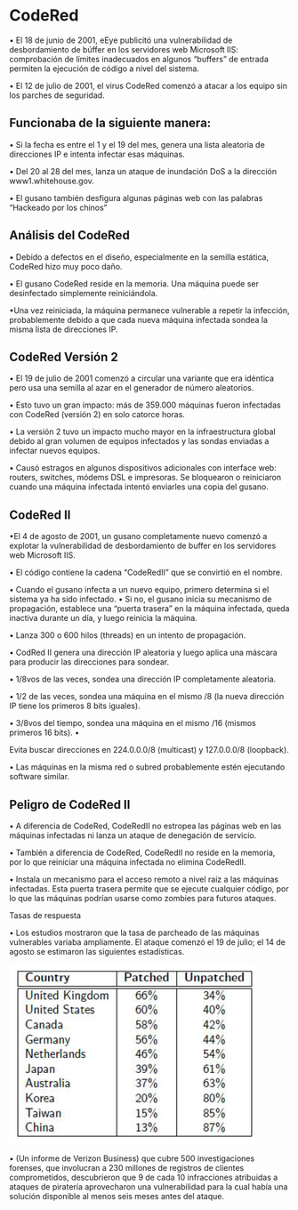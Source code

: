 # CodeRed

• El 18 de junio de 2001, eEye publicitó una vulnerabilidad de desbordamiento de búffer en los servidores web Microsoft IIS: comprobación de límites inadecuados en algunos “buffers” de entrada permiten la ejecución de código a nivel del sistema. 

• El 12 de julio de 2001, el virus CodeRed comenzó a atacar a los equipo sin los parches de seguridad. 

## Funcionaba de la siguiente manera: 

• Si la fecha es entre el 1 y el 19 del mes, genera una lista aleatoria de direcciones IP e intenta infectar esas máquinas.

• Del 20 al 28 del mes, lanza un ataque de inundación DoS a la dirección www1.whitehouse.gov.

 • El gusano también desfigura algunas páginas web con las palabras “Hackeado por los chinos”

## Análisis del CodeRed

 • Debido a defectos en el diseño, especialmente en la semilla estática, CodeRed hizo muy poco daño.

• El gusano CodeRed reside en la memoria. Una máquina puede ser desinfectado simplemente reiniciándola. 

•Una vez reiniciada, la máquina permanece vulnerable a repetir la infección, probablemente debido a que cada nueva máquina infectada sondea la misma lista de direcciones IP.

## CodeRed Versión 2 

• El 19 de julio de 2001 comenzó a circular una variante que era idéntica pero usa una semilla al azar en el generador de número aleatorios.

• Esto tuvo un gran impacto: más de 359.000 máquinas fueron infectadas con CodeRed \(versión 2\) en solo catorce horas. 

• La versión 2 tuvo un impacto mucho mayor en la infraestructura global debido al gran volumen de equipos infectados y las sondas enviadas a infectar nuevos equipos. 

• Causó estragos en algunos dispositivos adicionales con interface web: routers, switches, módems DSL e impresoras. Se bloquearon o reiniciaron cuando una máquina infectada intentó enviarles una copia del gusano.

## CodeRed II

•El 4 de agosto de 2001, un gusano completamente nuevo comenzó a explotar la vulnerabilidad de desbordamiento de buffer en los servidores web Microsoft IIS.

• El código contiene la cadena “CodeRedII” que se convirtió en el nombre. 

• Cuando el gusano infecta a un nuevo equipo, primero determina si el sistema ya ha sido infectado. • Si no, el gusano inicia su mecanismo de propagación, establece una “puerta trasera” en la máquina infectada, queda inactiva durante un día, y luego reinicia la máquina.

• Lanza 300 o 600 hilos \(threads\) en un intento de propagación.

• CodRed II genera una dirección IP aleatoria y luego aplica una máscara para producir las direcciones para sondear. 

• 1/8vos de las veces, sondea una dirección IP completamente aleatoria. 

• 1/2 de las veces, sondea una máquina en el mismo /8 \(la nueva dirección IP tiene los primeros 8 bits iguales\). 

• 3/8vos del tiempo, sondea una máquina en el mismo /16 \(mismos primeros 16 bits\). •

 Evita buscar direcciones en 224.0.0.0/8 \(multicast\) y 127.0.0.0/8 \(loopback\). 

• Las máquinas en la misma red o subred probablemente estén ejecutando software similar.

## Peligro de CodeRed II

 • A diferencia de CodeRed, CodeRedII no estropea las páginas web en las máquinas infectadas ni lanza un ataque de denegación de servicio.

• También a diferencia de CodeRed, CodeRedII no reside en la memoria, por lo que reiniciar una máquina infectada no elimina CodeRedII. 

• Instala un mecanismo para el acceso remoto a nivel raíz a las máquinas infectadas. Esta puerta trasera permite que se ejecute cualquier código, por lo que las máquinas podrían usarse como zombies para futuros ataques.



Tasas de respuesta 

• Los estudios mostraron que la tasa de parcheado de las máquinas vulnerables variaba ampliamente. El ataque comenzó el 19 de julio; el 14 de agosto se estimaron las siguientes estadísticas.

![Una gran cantidad de m&#xE1;quinas sigue siendo vulnerable a la mismo ataque o similar.](../../.gitbook/assets/imagen%20%2814%29.png)

• \(Un informe de Verizon Business\) que cubre 500 investigaciones forenses, que involucran a 230 millones de registros de clientes comprometidos, descubrieron que 9 de cada 10 infracciones atribuidas a ataques de piratería aprovecharon una vulnerabilidad para la cual había una solución disponible al menos seis meses antes del ataque.



